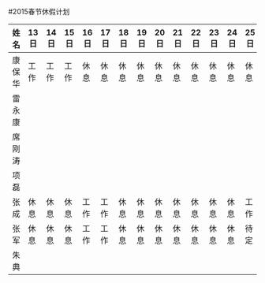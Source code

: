 #2015春节休假计划


姓名|13日|14日|15日|16日|17日|18日|19日|20日|21日|22日|23日|24日|25日|26日|
----|----|----|----|----|----|----|----|----|----|----|----|----|----|----|
康保华|工作|工作|工作|休息|休息|休息|休息|休息|休息|休息|休息|休息|休息|工作|
雷永康|||||||||||||||
席刚涛|||||||||||||||
项磊|||||||||||||||
张成|休息|休息|休息|工作|工作|休息|休息|休息|休息|休息|休息|休息|工作|工作|
张军|休息|休息|休息|工作|工作|休息|休息|休息|休息|休息|休息|休息|待定|待定|
朱典|||||||||||||||


